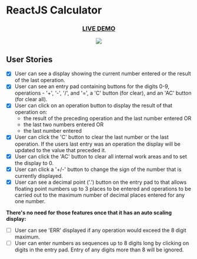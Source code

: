 # ReactJS Calculator

<h3 align="center"><a href="#">LIVE DEMO</a></h3>

<p align="center"><img src="https://github.com/henbalmant/react-calculator/blob/master/screenshot.png?raw=true"></p>

## User Stories

-   [X] User can see a display showing the current number entered or the
result of the last operation.
-   [X] User can see an entry pad containing buttons for the digits 0-9, 
operations - '+', '-', '/', and '=', a 'C' button (for clear), and an 'AC'
button (for clear all).
-   [X] User can click on an operation button to display the result of that
operation on:
    * the result of the preceding operation and the last number entered OR
    * the last two numbers entered OR
    * the last number entered
-   [X] User can click the 'C' button to clear the last number or the last
operation. If the users last entry was an operation the display will be
updated to the value that preceded it.
-   [X] User can click the 'AC' button to clear all internal work areas and
to set the display to 0.
-   [X] User can click a '+/-' button to change the sign of the number that is
currently displayed.
-   [X] User can see a decimal point ('.') button on the entry pad to that 
allows floating point numbers up to 3 places to be entered and operations to
be carried out to the maximum number of decimal places entered for any one
number.

**There's no need for those features once that it has an auto scaling display:**
-   [ ] User can see 'ERR' displayed if any operation would exceed the 
8 digit maximum.
-   [ ] User can enter numbers as sequences up to 8 digits long by clicking on
digits in the entry pad. Entry of any digits more than 8 will be ignored.
